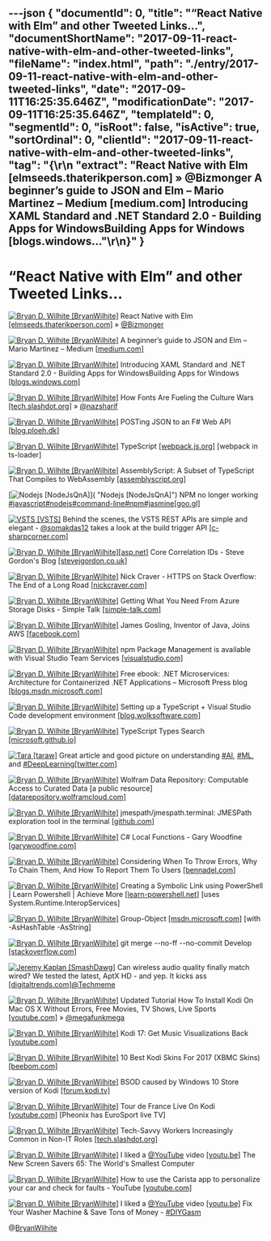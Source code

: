 ---json
{
  "documentId": 0,
  "title": "“React Native with Elm” and other Tweeted Links…",
  "documentShortName": "2017-09-11-react-native-with-elm-and-other-tweeted-links",
  "fileName": "index.html",
  "path": "./entry/2017-09-11-react-native-with-elm-and-other-tweeted-links",
  "date": "2017-09-11T16:25:35.646Z",
  "modificationDate": "2017-09-11T16:25:35.646Z",
  "templateId": 0,
  "segmentId": 0,
  "isRoot": false,
  "isActive": true,
  "sortOrdinal": 0,
  "clientId": "2017-09-11-react-native-with-elm-and-other-tweeted-links",
  "tag": "{\r\n  \"extract\": \"React Native with Elm [elmseeds.thaterikperson.com] » @Bizmonger A beginner’s guide to JSON and Elm – Mario Martinez – Medium [medium.com] Introducing XAML Standard and .NET Standard 2.0 - Building Apps for WindowsBuilding Apps for Windows [blogs.windows...\"\r\n}"
}
---

# “React Native with Elm” and other Tweeted Links…

[<img alt="Bryan D. Wilhite [BryanWilhite]" src="https://songhay.blob.core.windows.net/shared-social-twitter/BryanWilhite.jpeg">](http://t.co/UNdqV0Z1zz "Bryan D. Wilhite [BryanWilhite]") React Native with Elm [[elmseeds.thaterikperson.com]](https://elmseeds.thaterikperson.com/react-native-elm) » [@Bizmonger](http://twitter.com/Bizmonger)

[<img alt="Bryan D. Wilhite [BryanWilhite]" src="https://songhay.blob.core.windows.net/shared-social-twitter/BryanWilhite.jpeg">](http://t.co/UNdqV0Z1zz "Bryan D. Wilhite [BryanWilhite]") A beginner’s guide to JSON and Elm – Mario Martinez – Medium [[medium.com]](https://medium.com/@zenitram.oiram/a-beginners-guide-to-json-and-elm-c4a0c7e20002)

[<img alt="Bryan D. Wilhite [BryanWilhite]" src="https://songhay.blob.core.windows.net/shared-social-twitter/BryanWilhite.jpeg">](http://t.co/UNdqV0Z1zz "Bryan D. Wilhite [BryanWilhite]") Introducing XAML Standard and .NET Standard 2.0 - Building Apps for WindowsBuilding Apps for Windows [[blogs.windows.com]](https://blogs.windows.com/buildingapps/2017/05/19/introducing-xaml-standard-net-standard-2-0/)

[<img alt="Bryan D. Wilhite [BryanWilhite]" src="https://songhay.blob.core.windows.net/shared-social-twitter/BryanWilhite.jpeg">](http://t.co/UNdqV0Z1zz "Bryan D. Wilhite [BryanWilhite]") How Fonts Are Fueling the Culture Wars [[tech.slashdot.org]](https://tech.slashdot.org/story/17/05/22/1922215/how-fonts-are-fueling-the-culture-wars?utm_source=feedly1.0mainlinkanon&utm_medium=feed) » [@nazsharif](http://twitter.com/nazsharif)

[<img alt="Bryan D. Wilhite [BryanWilhite]" src="https://songhay.blob.core.windows.net/shared-social-twitter/BryanWilhite.jpeg">](http://t.co/UNdqV0Z1zz "Bryan D. Wilhite [BryanWilhite]") POSTing JSON to an F# Web API [[blog.ploeh.dk]](http://blog.ploeh.dk/2015/03/19/posting-json-to-an-f-web-api/)

[<img alt="Bryan D. Wilhite [BryanWilhite]" src="https://songhay.blob.core.windows.net/shared-social-twitter/BryanWilhite.jpeg">](http://t.co/UNdqV0Z1zz "Bryan D. Wilhite [BryanWilhite]") TypeScript [[webpack.js.org]](https://webpack.js.org/guides/typescript/) [webpack in ts-loader]

[<img alt="Bryan D. Wilhite [BryanWilhite]" src="https://songhay.blob.core.windows.net/shared-social-twitter/BryanWilhite.jpeg">](http://t.co/UNdqV0Z1zz "Bryan D. Wilhite [BryanWilhite]") AssemblyScript: A Subset of TypeScript That Compiles to WebAssembly [[assemblyscript.org]](http://assemblyscript.org/)

[<img alt="Nodejs [NodeJsQnA]" src="https://songhay.blob.core.windows.net/shared-social-twitter/NodeJsQnA.jpg">]( "Nodejs [NodeJsQnA]") NPM no longer working [#javascript](http://twitter.com/search?q=%23javascript)[#nodejs](http://twitter.com/search?q=%23nodejs)[#command-line](http://twitter.com/search?q=%23command-line)[#npm](http://twitter.com/search?q=%23npm)[#jasmine](http://twitter.com/search?q=%23jasmine)[[goo.gl]](https://goo.gl/rsJLvn)

[<img alt="VSTS [VSTS]" src="https://songhay.blob.core.windows.net/shared-social-twitter/VSTS.jpg">](https://t.co/UhzifGEEao "VSTS [VSTS]") Behind the scenes, the VSTS REST APIs are simple and elegant - [@somakdas12](http://twitter.com/somakdas12) takes a look at the build trigger API [[c-sharpcorner.com]](http://www.c-sharpcorner.com/article/visual-studio-team-service-trigger-a-build-using-any-http-client/)

[<img alt="Bryan D. Wilhite [BryanWilhite]" src="https://songhay.blob.core.windows.net/shared-social-twitter/BryanWilhite.jpeg">](http://t.co/UNdqV0Z1zz "Bryan D. Wilhite [BryanWilhite]")[[asp.net]](http://ASP.NET) Core Correlation IDs - Steve Gordon's Blog [[stevejgordon.co.uk]](https://www.stevejgordon.co.uk/asp-net-core-correlation-ids)

[<img alt="Bryan D. Wilhite [BryanWilhite]" src="https://songhay.blob.core.windows.net/shared-social-twitter/BryanWilhite.jpeg">](http://t.co/UNdqV0Z1zz "Bryan D. Wilhite [BryanWilhite]") Nick Craver - HTTPS on Stack Overflow: The End of a Long Road [[nickcraver.com]](https://nickcraver.com/blog/2017/05/22/https-on-stack-overflow/)

[<img alt="Bryan D. Wilhite [BryanWilhite]" src="https://songhay.blob.core.windows.net/shared-social-twitter/BryanWilhite.jpeg">](http://t.co/UNdqV0Z1zz "Bryan D. Wilhite [BryanWilhite]") Getting What You Need From Azure Storage Disks - Simple Talk [[simple-talk.com]](https://www.simple-talk.com/cloud/cloud-data/getting-need-azure-storage-disks/)

[<img alt="Bryan D. Wilhite [BryanWilhite]" src="https://songhay.blob.core.windows.net/shared-social-twitter/BryanWilhite.jpeg">](http://t.co/UNdqV0Z1zz "Bryan D. Wilhite [BryanWilhite]") James Gosling, Inventor of Java, Joins AWS [[facebook.com]](https://www.facebook.com/james.gosling.96/posts/10155133288856328)

[<img alt="Bryan D. Wilhite [BryanWilhite]" src="https://songhay.blob.core.windows.net/shared-social-twitter/BryanWilhite.jpeg">](http://t.co/UNdqV0Z1zz "Bryan D. Wilhite [BryanWilhite]") npm Package Management is available with Visual Studio Team Services [[visualstudio.com]](https://www.visualstudio.com/en-us/docs/package/npm/npmrc)

[<img alt="Bryan D. Wilhite [BryanWilhite]" src="https://songhay.blob.core.windows.net/shared-social-twitter/BryanWilhite.jpeg">](http://t.co/UNdqV0Z1zz "Bryan D. Wilhite [BryanWilhite]") Free ebook: .NET Microservices: Architecture for Containerized .NET Applications – Microsoft Press blog [[blogs.msdn.microsoft.com]](https://blogs.msdn.microsoft.com/microsoft_press/2017/05/19/free-ebook-net-microservices-architecture-for-containerized-net-applications/)

[<img alt="Bryan D. Wilhite [BryanWilhite]" src="https://songhay.blob.core.windows.net/shared-social-twitter/BryanWilhite.jpeg">](http://t.co/UNdqV0Z1zz "Bryan D. Wilhite [BryanWilhite]") Setting up a TypeScript + Visual Studio Code development environment [[blog.wolksoftware.com]](http://blog.wolksoftware.com/setting-up-your-typescript-vs-code-development-environment)

[<img alt="Bryan D. Wilhite [BryanWilhite]" src="https://songhay.blob.core.windows.net/shared-social-twitter/BryanWilhite.jpeg">](http://t.co/UNdqV0Z1zz "Bryan D. Wilhite [BryanWilhite]") TypeScript Types Search [[microsoft.github.io]](https://microsoft.github.io/TypeSearch/)

[<img alt="Tara [taraw]" src="https://songhay.blob.core.windows.net/shared-social-twitter/taraw.jpeg">](http://t.co/4HS7ZMeZq4 "Tara [taraw]") Great article and good picture on understanding [#AI](http://twitter.com/search?q=%23AI), [#ML](http://twitter.com/search?q=%23ML), and [#DeepLearning](http://twitter.com/search?q=%23DeepLearning)[[twitter.com]](https://twitter.com/evankirstel/status/882380011096780801)

[<img alt="Bryan D. Wilhite [BryanWilhite]" src="https://songhay.blob.core.windows.net/shared-social-twitter/BryanWilhite.jpeg">](http://t.co/UNdqV0Z1zz "Bryan D. Wilhite [BryanWilhite]") Wolfram Data Repository: Computable Access to Curated Data [a public resource] [[datarepository.wolframcloud.com]](https://datarepository.wolframcloud.com/)

[<img alt="Bryan D. Wilhite [BryanWilhite]" src="https://songhay.blob.core.windows.net/shared-social-twitter/BryanWilhite.jpeg">](http://t.co/UNdqV0Z1zz "Bryan D. Wilhite [BryanWilhite]") jmespath/jmespath.terminal: JMESPath exploration tool in the terminal [[github.com]](https://github.com/jmespath/jmespath.terminal)

[<img alt="Bryan D. Wilhite [BryanWilhite]" src="https://songhay.blob.core.windows.net/shared-social-twitter/BryanWilhite.jpeg">](http://t.co/UNdqV0Z1zz "Bryan D. Wilhite [BryanWilhite]") C# Local Functions - Gary Woodfine [[garywoodfine.com]](https://garywoodfine.com/c-local-functions/)

[<img alt="Bryan D. Wilhite [BryanWilhite]" src="https://songhay.blob.core.windows.net/shared-social-twitter/BryanWilhite.jpeg">](http://t.co/UNdqV0Z1zz "Bryan D. Wilhite [BryanWilhite]") Considering When To Throw Errors, Why To Chain Them, And How To Report Them To Users [[bennadel.com]](https://www.bennadel.com/blog/3273-considering-when-to-throw-errors-why-to-chain-them-and-how-to-report-them-to-users.htm)

[<img alt="Bryan D. Wilhite [BryanWilhite]" src="https://songhay.blob.core.windows.net/shared-social-twitter/BryanWilhite.jpeg">](http://t.co/UNdqV0Z1zz "Bryan D. Wilhite [BryanWilhite]") Creating a Symbolic Link using PowerShell | Learn Powershell | Achieve More [[learn-powershell.net]](https://learn-powershell.net/2013/07/16/creating-a-symbolic-link-using-powershell/) [uses System.Runtime.InteropServices]

[<img alt="Bryan D. Wilhite [BryanWilhite]" src="https://songhay.blob.core.windows.net/shared-social-twitter/BryanWilhite.jpeg">](http://t.co/UNdqV0Z1zz "Bryan D. Wilhite [BryanWilhite]") Group-Object [[msdn.microsoft.com]](https://msdn.microsoft.com/en-us/powershell/reference/5.1/microsoft.powershell.utility/group-object) [with -AsHashTable -AsString]

[<img alt="Bryan D. Wilhite [BryanWilhite]" src="https://songhay.blob.core.windows.net/shared-social-twitter/BryanWilhite.jpeg">](http://t.co/UNdqV0Z1zz "Bryan D. Wilhite [BryanWilhite]") git merge --no-ff --no-commit Develop [[stackoverflow.com]](https://stackoverflow.com/a/29048781/22944)

[<img alt="Jeremy Kaplan [SmashDawg]" src="https://songhay.blob.core.windows.net/shared-social-twitter/SmashDawg.jpg">](https://t.co/wxxwes6lsF "Jeremy Kaplan [SmashDawg]") Can wireless audio quality finally match wired? We tested the latest, AptX HD - and yep. It kicks ass [[digitaltrends.com]](https://www.digitaltrends.com/mobile/aptx-hd-vs-chord-mojo/)[@Techmeme](http://twitter.com/Techmeme)

[<img alt="Bryan D. Wilhite [BryanWilhite]" src="https://songhay.blob.core.windows.net/shared-social-twitter/BryanWilhite.jpeg">](http://t.co/UNdqV0Z1zz "Bryan D. Wilhite [BryanWilhite]") Updated Tutorial How To Install Kodi On Mac OS X Without Errors, Free Movies, TV Shows, Live Sports [[youtube.com]](https://www.youtube.com/watch?v=be8ArAIzBH8) » [@megafunkmega](http://twitter.com/megafunkmega)

[<img alt="Bryan D. Wilhite [BryanWilhite]" src="https://songhay.blob.core.windows.net/shared-social-twitter/BryanWilhite.jpeg">](http://t.co/UNdqV0Z1zz "Bryan D. Wilhite [BryanWilhite]") Kodi 17: Get Music Visualizations Back [[youtube.com]](https://www.youtube.com/watch?v=08AsPbUJkZk)

[<img alt="Bryan D. Wilhite [BryanWilhite]" src="https://songhay.blob.core.windows.net/shared-social-twitter/BryanWilhite.jpeg">](http://t.co/UNdqV0Z1zz "Bryan D. Wilhite [BryanWilhite]") 10 Best Kodi Skins For 2017 (XBMC Skins) [[beebom.com]](https://beebom.com/best-kodi-skins/)

[<img alt="Bryan D. Wilhite [BryanWilhite]" src="https://songhay.blob.core.windows.net/shared-social-twitter/BryanWilhite.jpeg">](http://t.co/UNdqV0Z1zz "Bryan D. Wilhite [BryanWilhite]") BSOD caused by Windows 10 Store version of Kodi [[forum.kodi.tv]](http://forum.kodi.tv/showthread.php?tid=293164)

[<img alt="Bryan D. Wilhite [BryanWilhite]" src="https://songhay.blob.core.windows.net/shared-social-twitter/BryanWilhite.jpeg">](http://t.co/UNdqV0Z1zz "Bryan D. Wilhite [BryanWilhite]") Tour de France Live On Kodi [[youtube.com]](https://www.youtube.com/watch?v=6VxcrB-nars) [Pheonix has EuroSport live TV]

[<img alt="Bryan D. Wilhite [BryanWilhite]" src="https://songhay.blob.core.windows.net/shared-social-twitter/BryanWilhite.jpeg">](http://t.co/UNdqV0Z1zz "Bryan D. Wilhite [BryanWilhite]") Tech-Savvy Workers Increasingly Common in Non-IT Roles [[tech.slashdot.org]](https://tech.slashdot.org/story/17/05/22/1855216/tech-savvy-workers-increasingly-common-in-non-it-roles?utm_source=feedly1.0mainlinkanon&utm_medium=feed)

[<img alt="Bryan D. Wilhite [BryanWilhite]" src="https://songhay.blob.core.windows.net/shared-social-twitter/BryanWilhite.jpeg">](http://t.co/UNdqV0Z1zz "Bryan D. Wilhite [BryanWilhite]") I liked a [@YouTube](http://twitter.com/YouTube) video [[youtu.be]](http://youtu.be/TOgjWmMpqhc?a) The New Screen Savers 65: The World's Smallest Computer

[<img alt="Bryan D. Wilhite [BryanWilhite]" src="https://songhay.blob.core.windows.net/shared-social-twitter/BryanWilhite.jpeg">](http://t.co/UNdqV0Z1zz "Bryan D. Wilhite [BryanWilhite]") How to use the Carista app to personalize your car and check for faults - YouTube [[youtube.com]](https://www.youtube.com/watch?v=AhZ_GiHraEM)

[<img alt="Bryan D. Wilhite [BryanWilhite]" src="https://songhay.blob.core.windows.net/shared-social-twitter/BryanWilhite.jpeg">](http://t.co/UNdqV0Z1zz "Bryan D. Wilhite [BryanWilhite]") I liked a [@YouTube](http://twitter.com/YouTube) video [[youtu.be]](http://youtu.be/_lYiVjk_xyw?a) Fix Your Washer Machine &amp; Save Tons of Money - [#DIYGasm](http://twitter.com/search?q=%23DIYGasm)

@[BryanWilhite](https://twitter.com/BryanWilhite)
